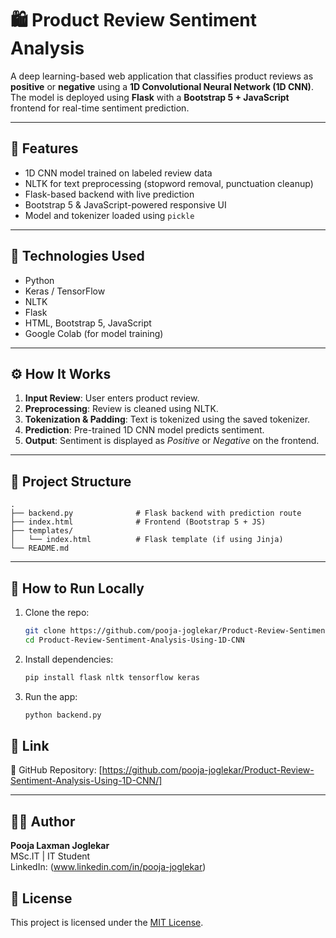 # 🛍️ Product Review Sentiment Analysis

A deep learning-based web application that classifies product reviews as **positive** or **negative** using a **1D Convolutional Neural Network (1D CNN)**. The model is deployed using **Flask** with a **Bootstrap 5 + JavaScript** frontend for real-time sentiment prediction.

---

## 📌 Features

- 1D CNN model trained on labeled review data  
- NLTK for text preprocessing (stopword removal, punctuation cleanup)  
- Flask-based backend with live prediction  
- Bootstrap 5 & JavaScript-powered responsive UI  
- Model and tokenizer loaded using `pickle`  

---

## 🧠 Technologies Used

- Python  
- Keras / TensorFlow  
- NLTK  
- Flask  
- HTML, Bootstrap 5, JavaScript  
- Google Colab (for model training)

---

## ⚙️ How It Works

1. **Input Review**: User enters product review.  
2. **Preprocessing**: Review is cleaned using NLTK.  
3. **Tokenization & Padding**: Text is tokenized using the saved tokenizer.  
4. **Prediction**: Pre-trained 1D CNN model predicts sentiment.  
5. **Output**: Sentiment is displayed as *Positive* or *Negative* on the frontend.

---

## 📂 Project Structure

```
.
├── backend.py              # Flask backend with prediction route
├── index.html              # Frontend (Bootstrap 5 + JS)
├── templates/
│   └── index.html          # Flask template (if using Jinja)
└── README.md
```

---

## 🚀 How to Run Locally

1. Clone the repo:
   ```bash
   git clone https://github.com/pooja-joglekar/Product-Review-Sentiment-Analysis-Using-1D-CNN.git
   cd Product-Review-Sentiment-Analysis-Using-1D-CNN
   ```

2. Install dependencies:
   ```bash
   pip install flask nltk tensorflow keras
   ```

3. Run the app:
   ```bash
   python backend.py
   ```
   

## 📎 Link

🔗 GitHub Repository: [https://github.com/pooja-joglekar/Product-Review-Sentiment-Analysis-Using-1D-CNN/]

---

## 👩‍💻 Author

**Pooja Laxman Joglekar**  
MSc.IT | IT Student    
LinkedIn: (www.linkedin.com/in/pooja-joglekar)

## 📝 License

This project is licensed under the [MIT License](LICENSE).  
